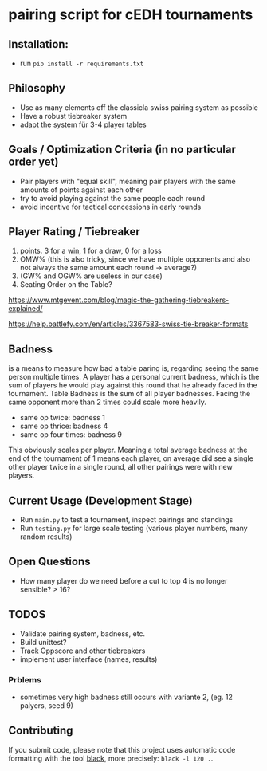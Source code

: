 # pairing script for cEDH tournaments
## Installation:
- run `pip install -r requirements.txt`

## Philosophy
- Use as many elements off the classicla swiss pairing system as possible
- Have a robust tiebreaker system
- adapt the system für 3-4 player tables

## Goals / Optimization Criteria (in no particular order yet)
- Pair players with "equal skill", meaning pair players with the same amounts of points against each other
- try to avoid playing against the same people each round
- avoid incentive for tactical concessions in early rounds

## Player Rating / Tiebreaker
1. points. 3 for a win, 1 for a draw, 0 for a loss
1. OMW% (this is also tricky, since we have multiple opponents and also not always the same amount each round -> average?)
1. (GW% and OGW% are useless in our case)
1. Seating Order on the Table?

https://www.mtgevent.com/blog/magic-the-gathering-tiebreakers-explained/

https://help.battlefy.com/en/articles/3367583-swiss-tie-breaker-formats

## Badness
is a means to measure how bad a table paring is, regarding seeing the same person multiple times.
A player has a personal current badness, which is the sum of players he would play against this round that he already faced in the tournament.
Table Badness is the sum of all player badnesses. Facing the same opponent more than 2 times could scale more heavily.
- same op twice: badness 1
- same op thrice: badness 4
- same op four times: badness 9

This obviously scales per player. Meaning a total average badness at the end of the tournament of 1 means each player, on average
did see a single other player twice in a single round, all other pairings were with new players.

## Current Usage (Development Stage)
- Run `main.py` to test a tournament, inspect pairings and standings
- Run `testing.py` for large scale testing (various player numbers, many random results)

## Open Questions
- How many player do we need before a cut to top 4 is no longer sensible? > 16?

## TODOS
- Validate pairing system, badness, etc.
- Build unittest?
- Track Oppscore and other tiebreakers
- implement user interface (names, results)

### Prblems
- sometimes very high badness still occurs with variante 2, (eg. 12 palyers, seed 9)

## Contributing
If you submit code, please note that this project uses automatic code formatting with the tool [black](https://github.com/psf/black), more precisely: `black -l 120 .`.